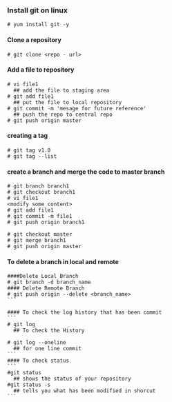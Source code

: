 ### Install git on linux
```
# yum install git -y
```

#### Clone a repository
```
# git clone <repo - url>
```
#### Add a file to repository
```
# vi file1
  ## add the file to staging area
# git add file1
  ## put the file to local repository
# git commit -m 'mesage for future reference'
  ## push the repo to central repo
# git push origin master
```

#### creating a tag
```
# git tag v1.0
# git tag --list
```

#### create a branch and merge the code to master branch
```
# git branch branch1
# git checkout branch1
# vi file1
<modify some content>
# git add file1
# git commit -m file1
# git push origin branch1

# git checkout master
# git merge branch1
# git push origin master
```
#### To delete a branch in local and remote 
````
####Delete Local Branch
# git branch -d branch_name
#### Delete Remote Branch
# git push origin --delete <branch_name>
```

#### To check the log history that has been commit
```
# git log 
  ## To check the History

# git log --oneline
  ## for one line commit 
```
#### To check status
```
#git status 
  ## shows the status of your repository
#git status -s 
  ## tells you what has been modified in shorcut
```

  


